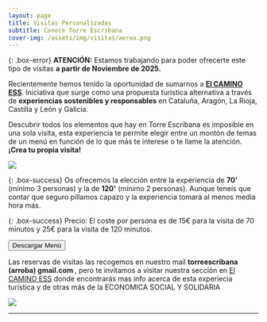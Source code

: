 ```yaml
---
layout: page
title: Visitas Personalizadas
subtitle: Conoce Torre Escribana
cover-img: /assets/img/visitas/aerea.png
---
```



{: .box-error}
**ATENCIÓN:** Estamos trabajando para poder ofrecerte este tipo de visitas **a partir de Noviembre de 2025.**


<p>Recientemente hemos tenido la oportunidad de sumarnos a <a href="https://elcaminoess.com//" target="_blank"><strong>El CAMINO ESS</strong></a>. Iniciativa que surge como una propuesta turística alternativa a través de <b>experiencias sostenibles y responsables</b> en Cataluña, Aragón, La Rioja, Castilla y León y Galicia.</p> 


Descubrir todos los elementos que hay en <span class="letralogo"> Torre Escribana</span> es imposible en una sola visita, esta experiencia te permite elegir entre un montón de temas de un menú en función de lo que más te interese o te llame la atención. **¡Crea tu propia visita!**

<img class=img1 src="../assets/img/visitas/menu.jpg"/>
<br>

{: .box-success}
Os ofrecemos la elección entre la experiencia de **70'** (mínimo 3 personas) y la de **120'** (mínimo 2 personas). Aunque teneís que contar que seguro pillamos capazo y la experiencia tomará al menos media hora más.

{: .box-success}
Precio: El coste por persona es de 15€ para la visita de 70 minutos y 25€ para la visita de 120 minutos.

<a href="../assets/img/visitas/menu.jpg" download="menu-torre-escribana.jpg"><button class="letralogo">Descargar Menú</button></a>

<p>Las reservas de visitas las recogemos en nuestro mail <strong> torreescribana (arroba) gmail.com </strong>, pero te invitamos a visitar nuestra sección en <a href="https://elcaminoess.com/itinerario/permacultureando-a-tu-aire//" target="_blank">El CAMINO ESS</a> donde encontrarás mas info acerca de esta experiecia turística y de otras más de la ECONOMICA SOCIAL Y SOLIDARIA</p> 

<img class=img1 src="../assets/img/proyecto/nuevas/olivo2.jpg"/>
<br>

<hr>




